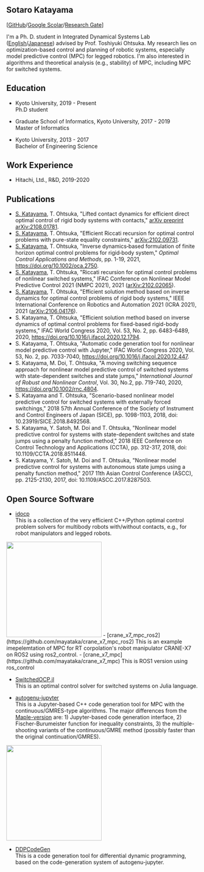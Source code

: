 ## Sotaro Katayama
[[GitHub](https://github.com/mayataka)/[Google Scolar](https://scholar.google.com/citations?user=Q9WyTw4AAAAJ&hl=en)/[Research Gate](https://www.researchgate.net/profile/Sotaro-Katayama)]

I'm a Ph. D. student in Integrated Dynamical Systems Lab ([English](http://www.ids.sys.i.kyoto-u.ac.jp/index_e.html)/[Japanese](http://www.ids.sys.i.kyoto-u.ac.jp/)) advised by Prof. Toshiyuki Ohtsuka. 
My research lies on optimization-based control and planning of robotic systems, especially model predictive control (MPC) for legged robotics. 
I'm also interested in algorithms and theoretical analysis (e.g., stability) of MPC, including MPC for switched systems. 

## Education
- Kyoto University, 2019 - Present  
Ph.D student

- Graduate School of Informatics, Kyoto University, 2017 - 2019  
Master of Informatics

- Kyoto University, 2013 - 2017  
Bachelor of Engineering Science

## Work Experience
- Hitachi, Ltd., R&D, 2019-2020

## Publications
- <u>S. Katayama</u>, T. Ohtsuka, "Lifted contact dynamics for efficient direct optimal control of rigid body systems with contacts," [arXiv preprint arXiv:2108.01781](https://arxiv.org/abs/2108.01781).
- <u>S. Katayama</u>, T. Ohtsuka, "Efficient Riccati recursion for optimal control problems with pure-state equality constraints," [arXiv:2102.09731](https://arxiv.org/abs/2102.09731).
- <u>S. Katayama</u>, T. Ohtsuka, "Inverse dynamics‐based formulation of finite horizon optimal control problems for rigid‐body system," *Optimal Control Applications and Methods*, pp. 1-19, 2021, https://doi.org/10.1002/oca.2750.  
- <u>S. Katayama</u>, T. Ohtsuka, "Riccati recursion for optimal control problems of nonlinear switched systems," IFAC Conference on Nonlinear Model Predictive Control 2021 (NMPC 2021), 2021 ([arXiv:2102.02065](https://arxiv.org/abs/2102.02065)).  
- <u>S. Katayama</u>, T. Ohtsuka, "Efficient solution method based on inverse dynamics for optimal control problems of rigid body systems," IEEE International Conference on Robotics and Automation 2021 (ICRA 2021), 2021 ([arXiv:2106.04176](https://arxiv.org/abs/2106.04176)).
- S. Katayama, T. Ohtsuka, "Efficient solution method based on inverse dynamics of optimal control problems for fixed-based rigid-body systems," IFAC World Congress 2020, Vol. 53, No. 2, pp. 6483-6489, 2020, https://doi.org/10.1016/j.ifacol.2020.12.1794.
- S. Katayama, T. Ohtsuka, "Automatic code generation tool for nonlinear model predictive control with Jupyter," IFAC World Congress 2020, Vol. 53, No. 2, pp. 7033-7040, https://doi.org/10.1016/j.ifacol.2020.12.447.
- S. Katayama, M. Doi, T. Ohtsuka, "A moving switching sequence approach for nonlinear model predictive control of switched systems with state-dependent switches and state jumps," *International Journal of Robust and Nonlinear Control*, Vol. 30, No.2, pp. 719-740, 2020, https://doi.org/10.1002/rnc.4804.
- S. Katayama and T. Ohtsuka, "Scenario-based nonlinear model predictive control for switched systems with externally forced switchings," 2018 57th Annual Conference of the Society of Instrument and Control Engineers of Japan (SICE), pp. 1098-1103, 2018, doi: 10.23919/SICE.2018.8492568.
- S. Katayama, Y. Satoh, M. Doi and T. Ohtsuka, "Nonlinear model predictive control for systems with state-dependent switches and state jumps using a penalty function method," 2018 IEEE Conference on Control Technology and Applications (CCTA), pp. 312-317, 2018, doi: 10.1109/CCTA.2018.8511448.
- S. Katayama, Y. Satoh, M. Doi and T. Ohtsuka, "Nonlinear model predictive control for systems with autonomous state jumps using a penalty function method," 2017 11th Asian Control Conference (ASCC), pp. 2125-2130, 2017, doi: 10.1109/ASCC.2017.8287503.

## Open Source Software
- [idocp](https://github.com/mayataka/idocp)  
This is a collection of the very efficient C++/Python optimal control problem solvers for multibody robots with/without contacts, e.g., for robot manipulators and legged robots.  
<img src="https://raw.githubusercontent.com/wiki/mayataka/idocp/images/mpc_trotting.gif" width="250">  
  - [crane_x7_mpc_ros2](https://github.com/mayataka/crane_x7_mpc_ros2)  
  This is an example imepelemtation of MPC for RT corpolation's robot manipulator CRANE-X7 on ROS2 using ros2_control.   
  - [crane_x7_mpc](https://github.com/mayataka/crane_x7_mpc)  
  This is ROS1 version using ros_control

- [SwitchedOCP.jl](https://github.com/mayataka/SwitchedOCP.jl)  
This is an optimal control solver for switched systems on Julia language.

- [autogenu-jupyter](https://github.com/mayataka/autogenu-jupyter)  
This is a Jupyter-based C++ code generation tool for MPC with the continuous/GMRES-type algorithms.
The major differences from the [Maple-version](https://www.maplesoft.com/applications/view.aspx?SID=153555) are: 1) Jupyter-based code generation interface, 2) Fischer-Burumeister function for inequality constraints, 3) the multiple-shooting variants of the continuous/GMRE method (possibly faster than the original continuation/GMRES).  
<img src="https://raw.githubusercontent.com/wiki/mayataka/CGMRES/images/cartpole.gif" width="250">  


- [DDPCodeGen](https://github.com/mayataka/DDPCodeGen)  
This is a code generation tool for differential dynamic programming, based on the code-generation system of autogenu-jupyter.

